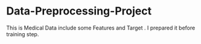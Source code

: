 # Data-Preprocessing-Project
This is Medical Data include some Features and Target . I prepared it before training step.
